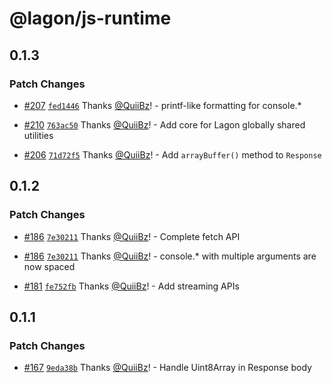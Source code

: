 # @lagon/js-runtime

## 0.1.3

### Patch Changes

- [#207](https://github.com/lagonapp/lagon/pull/207) [`fed1446`](https://github.com/lagonapp/lagon/commit/fed1446326217aa8a6a50bf2a88b0a965986ac37) Thanks [@QuiiBz](https://github.com/QuiiBz)! - printf-like formatting for console.\*

* [#210](https://github.com/lagonapp/lagon/pull/210) [`763ac50`](https://github.com/lagonapp/lagon/commit/763ac5061c47cef18b27ad56239bbfb3da7c12bf) Thanks [@QuiiBz](https://github.com/QuiiBz)! - Add core for Lagon globally shared utilities

- [#206](https://github.com/lagonapp/lagon/pull/206) [`71d72f5`](https://github.com/lagonapp/lagon/commit/71d72f54b8a3ee0bf986e7e563eff3ef9bfef360) Thanks [@QuiiBz](https://github.com/QuiiBz)! - Add `arrayBuffer()` method to `Response`

## 0.1.2

### Patch Changes

- [#186](https://github.com/lagonapp/lagon/pull/186) [`7e30211`](https://github.com/lagonapp/lagon/commit/7e30211209b3e0f3e0260d26bd7ac3887410b7f9) Thanks [@QuiiBz](https://github.com/QuiiBz)! - Complete fetch API

* [#186](https://github.com/lagonapp/lagon/pull/186) [`7e30211`](https://github.com/lagonapp/lagon/commit/7e30211209b3e0f3e0260d26bd7ac3887410b7f9) Thanks [@QuiiBz](https://github.com/QuiiBz)! - console.\* with multiple arguments are now spaced

- [#181](https://github.com/lagonapp/lagon/pull/181) [`fe752fb`](https://github.com/lagonapp/lagon/commit/fe752fb54011208a76ef4ff538d6aadbd41b2c7f) Thanks [@QuiiBz](https://github.com/QuiiBz)! - Add streaming APIs

## 0.1.1

### Patch Changes

- [#167](https://github.com/lagonapp/lagon/pull/167) [`9eda38b`](https://github.com/lagonapp/lagon/commit/9eda38b3be711bdf537fc2379e9ecd02a8704edb) Thanks [@QuiiBz](https://github.com/QuiiBz)! - Handle Uint8Array in Response body
